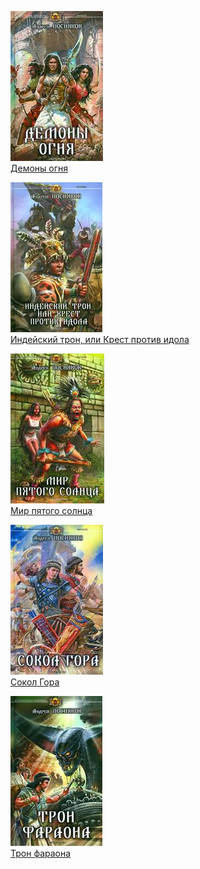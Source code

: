 ![](Демоны%20огня.jpg)  
[Демоны огня](Демоны%20огня.md)

![](Индейский%20трон,%20или%20Крест%20против%20идола.jpg)  
[Индейский трон, или Крест против идола](Индейский%20трон,%20или%20Крест%20против%20идола.md)

![](Мир%20пятого%20солнца.jpg)  
[Мир пятого солнца](Мир%20пятого%20солнца.md)

![](Сокол%20Гора.jpg)  
[Сокол Гора](Сокол%20Гора.md)

![](Трон%20фараона.jpg)  
[Трон фараона](Трон%20фараона.md)
